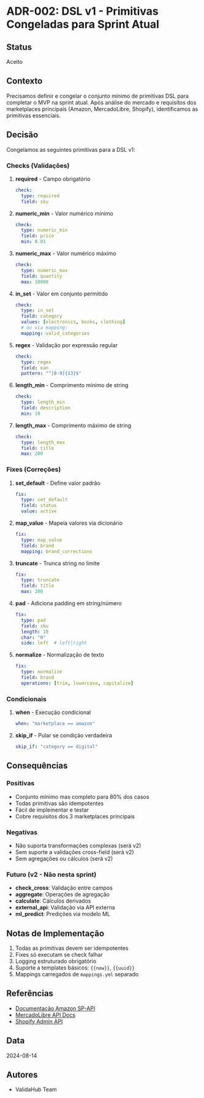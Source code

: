 # ADR-002: DSL v1 - Primitivas Congeladas para Sprint Atual

## Status
Aceito

## Contexto
Precisamos definir e congelar o conjunto mínimo de primitivas DSL para completar o MVP na sprint atual. Após análise do mercado e requisitos dos marketplaces principais (Amazon, MercadoLibre, Shopify), identificamos as primitivas essenciais.

## Decisão
Congelamos as seguintes primitivas para a DSL v1:

### Checks (Validações)
1. **required** - Campo obrigatório
   ```yaml
   check:
     type: required
     field: sku
   ```

2. **numeric_min** - Valor numérico mínimo
   ```yaml
   check:
     type: numeric_min
     field: price
     min: 0.01
   ```

3. **numeric_max** - Valor numérico máximo
   ```yaml
   check:
     type: numeric_max
     field: quantity
     max: 10000
   ```

4. **in_set** - Valor em conjunto permitido
   ```yaml
   check:
     type: in_set
     field: category
     values: [electronics, books, clothing]
     # ou via mapping:
     mapping: valid_categories
   ```

5. **regex** - Validação por expressão regular
   ```yaml
   check:
     type: regex
     field: ean
     pattern: "^[0-9]{13}$"
   ```

6. **length_min** - Comprimento mínimo de string
   ```yaml
   check:
     type: length_min
     field: description
     min: 10
   ```

7. **length_max** - Comprimento máximo de string
   ```yaml
   check:
     type: length_max
     field: title
     max: 200
   ```

### Fixes (Correções)
1. **set_default** - Define valor padrão
   ```yaml
   fix:
     type: set_default
     field: status
     value: active
   ```

2. **map_value** - Mapeia valores via dicionário
   ```yaml
   fix:
     type: map_value
     field: brand
     mapping: brand_corrections
   ```

3. **truncate** - Trunca string no limite
   ```yaml
   fix:
     type: truncate
     field: title
     max: 200
   ```

4. **pad** - Adiciona padding em string/número
   ```yaml
   fix:
     type: pad
     field: sku
     length: 10
     char: "0"
     side: left  # left|right
   ```

5. **normalize** - Normalização de texto
   ```yaml
   fix:
     type: normalize
     field: brand
     operations: [trim, lowercase, capitalize]
   ```

### Condicionais
1. **when** - Execução condicional
   ```yaml
   when: "marketplace == amazon"
   ```

2. **skip_if** - Pular se condição verdadeira
   ```yaml
   skip_if: "category == digital"
   ```

## Consequências

### Positivas
- Conjunto mínimo mas completo para 80% dos casos
- Todas primitivas são idempotentes
- Fácil de implementar e testar
- Cobre requisitos dos 3 marketplaces principais

### Negativas
- Não suporta transformações complexas (será v2)
- Sem suporte a validações cross-field (será v2)
- Sem agregações ou cálculos (será v2)

### Futuro (v2 - Não nesta sprint)
- **check_cross**: Validação entre campos
- **aggregate**: Operações de agregação
- **calculate**: Cálculos derivados
- **external_api**: Validação via API externa
- **ml_predict**: Predições via modelo ML

## Notas de Implementação
1. Todas as primitivas devem ser idempotentes
2. Fixes só executam se check falhar
3. Logging estruturado obrigatório
4. Suporte a templates básicos: `{{now}}`, `{{uuid}}`
5. Mappings carregados de `mappings.yml` separado

## Referências
- [Documentação Amazon SP-API](https://developer-docs.amazon.com/sp-api/)
- [MercadoLibre API Docs](https://developers.mercadolibre.com.ar/)
- [Shopify Admin API](https://shopify.dev/api/admin)

## Data
2024-08-14

## Autores
- ValidaHub Team